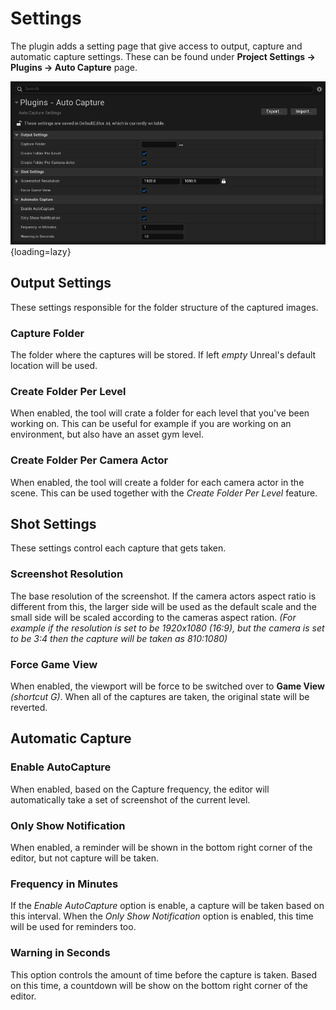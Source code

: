 # Settings

The plugin adds a setting page that give access to output, capture and automatic capture settings. These can be found under **Project Settings -> Plugins -> Auto Capture** page.

![Settings](../assets/AutoCapture/Settings.png){loading=lazy}

## Output Settings

These settings responsible for the folder structure of the captured images.

### Capture Folder

The folder where the captures will be stored. If left _empty_ Unreal's default location will be used.

### Create Folder Per Level

When enabled, the tool will crate a folder for each level that you've been working on. This can be useful for example if you are working on an environment, but also have an asset gym level.

### Create Folder Per Camera Actor

When enabled, the tool will create a folder for each camera actor in the scene. This can be used together with the _Create Folder Per Level_ feature.

## Shot Settings

These settings control each capture that gets taken.

### Screenshot Resolution

The base resolution of the screenshot. If the camera actors aspect ratio is different from this, the larger side will be used as the default scale and the small side will be scaled according to the cameras aspect ration. _(For example if the resolution is set to be 1920x1080 (16:9), but the camera is set to be 3:4 then the capture will be taken as 810:1080)_

### Force Game View

When enabled, the viewport will be force to be switched over to **Game View** _(shortcut G)_. When all of the captures are taken, the original state will be reverted.

## Automatic Capture

### Enable AutoCapture

When enabled, based on the Capture frequency, the editor will automatically take a set of screenshot of the current level.

### Only Show Notification

When enabled, a reminder will be shown in the bottom right corner of the editor, but not capture will be taken.

### Frequency in Minutes

If the _Enable AutoCapture_ option is enable, a capture will be taken based on this interval. When the _Only Show Notification_ option is enabled, this time will be used for reminders too.

### Warning in Seconds

This option controls the amount of time before the capture is taken. Based on this time, a countdown will be show on the bottom right corner of the editor.
